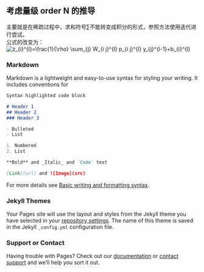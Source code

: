 ##  考虑量级 order N 的推导

主要就是在稀疏过程中，求和符号∑不能转变成积分的形式，参照方法使用迭代进行尝试。  
公式的改变为：  
<img src="https://latex.codecogs.com/svg.image?z_{i}^{l}=\frac{1}{\rho}&space;\sum_{j}&space;W_{i&space;j}^{l}&space;p_{i&space;j}^{l}&space;y_{j}^{l-1}&plus;b_{i}^{l}" title="z_{i}^{l}=\frac{1}{\rho} \sum_{j} W_{i j}^{l} p_{i j}^{l} y_{j}^{l-1}+b_{i}^{l}" />

### Markdown

Markdown is a lightweight and easy-to-use syntax for styling your writing. It includes conventions for

```markdown
Syntax highlighted code block

# Header 1
## Header 2
### Header 3

- Bulleted
- List

1. Numbered
2. List

**Bold** and _Italic_ and `Code` text

[Link](url) and ![Image](src)
```

For more details see [Basic writing and formatting syntax](https://docs.github.com/en/github/writing-on-github/getting-started-with-writing-and-formatting-on-github/basic-writing-and-formatting-syntax).

### Jekyll Themes

Your Pages site will use the layout and styles from the Jekyll theme you have selected in your [repository settings](https://github.com/Mengmeii/Order-N.github.io/settings/pages). The name of this theme is saved in the Jekyll `_config.yml` configuration file.

### Support or Contact

Having trouble with Pages? Check out our [documentation](https://docs.github.com/categories/github-pages-basics/) or [contact support](https://support.github.com/contact) and we’ll help you sort it out.

